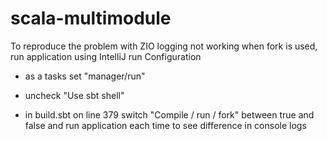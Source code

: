 # scala-multimodule

To reproduce the problem with ZIO logging not working when fork is used, run application using IntelliJ run Configuration
* as a tasks set "manager/run"
* uncheck "Use sbt shell"

* in build.sbt on line 379 switch "Compile / run / fork" between true and false and run application each time to see difference in console logs

